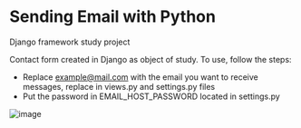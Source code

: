 # Sending Email with Python
Django framework study project

Contact form created in Django as object of study.
To use, follow the steps:
- Replace example@mail.com with the email you want to receive messages, replace in views.py and settings.py files
- Put the password in EMAIL_HOST_PASSWORD located in settings.py

![image](https://user-images.githubusercontent.com/87574717/159358118-180319ba-a1f1-4533-817b-2c7ace598f45.png)

